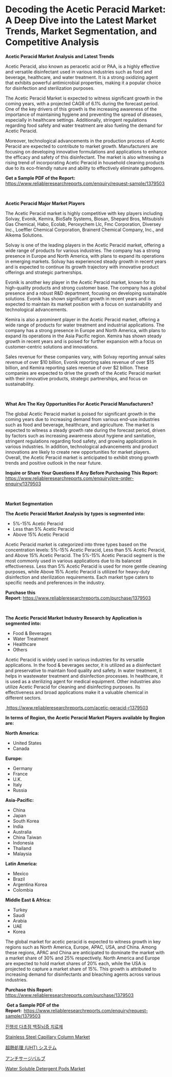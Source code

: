 <p><h1>Decoding the Acetic Peracid Market: A Deep Dive into the Latest Market Trends, Market Segmentation, and Competitive Analysis</h1></p><p><strong>Acetic Peracid Market Analysis and Latest Trends</strong></p>
<p><p>Acetic Peracid, also known as peracetic acid or PAA, is a highly effective and versatile disinfectant used in various industries such as food and beverage, healthcare, and water treatment. It is a strong oxidizing agent that exhibits powerful antimicrobial properties, making it a popular choice for disinfection and sterilization purposes.</p><p>The Acetic Peracid Market is expected to witness significant growth in the coming years, with a projected CAGR of 6.1% during the forecast period. One of the key drivers of this growth is the increasing awareness of the importance of maintaining hygiene and preventing the spread of diseases, especially in healthcare settings. Additionally, stringent regulations regarding food safety and water treatment are also fueling the demand for Acetic Peracid.</p><p>Moreover, technological advancements in the production process of Acetic Peracid are expected to contribute to market growth. Manufacturers are focusing on developing innovative formulations and applications to enhance the efficacy and safety of this disinfectant. The market is also witnessing a rising trend of incorporating Acetic Peracid in household cleaning products due to its eco-friendly nature and ability to effectively eliminate pathogens.</p></p>
<p><strong>Get a Sample PDF of the Report:&nbsp;</strong> <a href="https://www.reliableresearchreports.com/enquiry/request-sample/1379503">https://www.reliableresearchreports.com/enquiry/request-sample/1379503</a></p>
<p>&nbsp;</p>
<p><strong>Acetic Peracid Major Market Players</strong></p>
<p><p>The Acetic Peracid market is highly competitive with key players including Solvay, Evonik, Kemira, BioSafe Systems, Biosan, Shepard Bros, Mitsubishi Gas Chemical, Habo, Ecolab, Peroxychem Llc, Fmc Corporation, Diversey Inc., Loeffler Chemical Corporation, Brainerd Chemical Company, Inc., and Alkema Solutions. </p><p>Solvay is one of the leading players in the Acetic Peracid market, offering a wide range of products for various industries. The company has a strong presence in Europe and North America, with plans to expand its operations in emerging markets. Solvay has experienced steady growth in recent years and is expected to continue its growth trajectory with innovative product offerings and strategic partnerships.</p><p>Evonik is another key player in the Acetic Peracid market, known for its high-quality products and strong customer base. The company has a global presence and a robust R&D department, focusing on developing sustainable solutions. Evonik has shown significant growth in recent years and is expected to maintain its market position with a focus on sustainability and technological advancements.</p><p>Kemira is also a prominent player in the Acetic Peracid market, offering a wide range of products for water treatment and industrial applications. The company has a strong presence in Europe and North America, with plans to expand its operations in the Asia Pacific region. Kemira has shown steady growth in recent years and is poised for further expansion with a focus on customer-centric solutions and innovations.</p><p>Sales revenue for these companies vary, with Solvay reporting annual sales revenue of over $10 billion, Evonik reporting sales revenue of over $15 billion, and Kemira reporting sales revenue of over $2 billion. These companies are expected to drive the growth of the Acetic Peracid market with their innovative products, strategic partnerships, and focus on sustainability.</p></p>
<p>&nbsp;</p>
<p><strong>What Are The Key Opportunities For Acetic Peracid Manufacturers?</strong></p>
<p><p>The global Acetic Peracid market is poised for significant growth in the coming years due to increasing demand from various end-use industries such as food and beverage, healthcare, and agriculture. The market is expected to witness a steady growth rate during the forecast period, driven by factors such as increasing awareness about hygiene and sanitation, stringent regulations regarding food safety, and growing applications in various industries. In addition, technological advancements and product innovations are likely to create new opportunities for market players. Overall, the Acetic Peracid market is anticipated to exhibit strong growth trends and positive outlook in the near future.</p></p>
<p><strong>Inquire or Share Your Questions If Any Before Purchasing This Report:</strong> <a href="https://www.reliableresearchreports.com/enquiry/pre-order-enquiry/1379503">https://www.reliableresearchreports.com/enquiry/pre-order-enquiry/1379503</a></p>
<p>&nbsp;</p>
<p><strong>Market Segmentation</strong></p>
<p><strong>The Acetic Peracid Market Analysis by types is segmented into:</strong></p>
<p><ul><li>5%-15% Acetic Peracid</li><li>Less than 5% Acetic Peracid</li><li>Above 15% Acetic Peracid</li></ul></p>
<p><p>Acetic Peracid market is categorized into three types based on the concentration levels: 5%-15% Acetic Peracid, Less than 5% Acetic Peracid, and Above 15% Acetic Peracid. The 5%-15% Acetic Peracid segment is the most commonly used in various applications due to its balanced effectiveness. Less than 5% Acetic Peracid is used for more gentle cleaning purposes, while Above 15% Acetic Peracid is utilized for heavy-duty disinfection and sterilization requirements. Each market type caters to specific needs and preferences in the industry.</p></p>
<p><strong>Purchase this Report:&nbsp;</strong><a href="https://www.reliableresearchreports.com/purchase/1379503">https://www.reliableresearchreports.com/purchase/1379503</a></p>
<p>&nbsp;</p>
<p><strong>The Acetic Peracid Market Industry Research by Application is segmented into:</strong></p>
<p><ul><li>Food & Beverages</li><li>Water Treatment</li><li>Healthcare</li><li>Others</li></ul></p>
<p><p>Acetic Peracid is widely used in various industries for its versatile applications. In the food & beverages sector, it is utilized as a disinfectant and preservative to maintain food quality and safety. In water treatment, it helps in wastewater treatment and disinfection processes. In healthcare, it is used as a sterilizing agent for medical equipment. Other industries also utilize Acetic Peracid for cleaning and disinfecting purposes. Its effectiveness and broad applications make it a valuable chemical in different sectors.</p></p>
<p><a href="https://www.reliableresearchreports.com/acetic-peracid-r1379503">&nbsp;https://www.reliableresearchreports.com/acetic-peracid-r1379503</a></p>
<p><strong>In terms of Region, the Acetic Peracid Market Players available by Region are:</strong></p>
<p>
    <p> <strong> North America: </strong>
        <ul>
            <li>United States</li>
            <li>Canada</li>
        </ul>
        </p> 
    <p> <strong> Europe: </strong>
        <ul>
            <li>Germany</li>
            <li>France</li>
            <li>U.K.</li>
            <li>Italy</li>
            <li>Russia</li>
        </ul>
        </p> 
    <p> <strong> Asia-Pacific: </strong>
        <ul>
            <li>China</li>
            <li>Japan</li>
            <li>South Korea</li>
            <li>India</li>
            <li>Australia</li>
            <li>China Taiwan</li>
            <li>Indonesia</li>
            <li>Thailand</li>
            <li>Malaysia</li>
        </ul>
        </p> 
    <p> <strong> Latin America: </strong>
        <ul>
            <li>Mexico</li>
            <li>Brazil</li>
            <li>Argentina Korea</li>
            <li>Colombia</li>
        </ul>
        </p> 
    <p> <strong> Middle East & Africa: </strong>
        <ul>
            <li>Turkey</li>
            <li>Saudi</li>
            <li>Arabia</li>
            <li>UAE</li>
            <li>Korea</li>
        </ul>
    </p>
    </p>
<p><p>The global market for acetic peracid is expected to witness growth in key regions such as North America, Europe, APAC, USA, and China. Among these regions, APAC and China are anticipated to dominate the market with a market share of 30% and 25% respectively. North America and Europe are expected to hold market shares of 20% each, while the USA is projected to capture a market share of 15%. This growth is attributed to increasing demand for disinfectants and bleaching agents across various industries.</p></p>
<p><strong>Purchase this Report: </strong><a href="https://www.reliableresearchreports.com/purchase/1379503">https://www.reliableresearchreports.com/purchase/1379503</a></p>
<p>&nbsp;<strong>Get a Sample PDF of the Report:&nbsp;&nbsp;</strong><a href="https://www.reliableresearchreports.com/enquiry/request-sample/1379503">https://www.reliableresearchreports.com/enquiry/request-sample/1379503</a></p>
<p><strong></strong></p>
<p><p><a href="https://github.com/RichardLueilwitz787/Market-Research-Report-List-2/blob/main/7440035142632.md">진행성 다초점 백질뇌증 치료제</a></p><p><a href="https://github.com/liliskanaya73/Market-Research-Report-List-1/blob/main/stainless-steel-capillary-column-market.md">Stainless Steel Capillary Column Market</a></p><p><a href="https://github.com/moulafa/Market-Research-Report-List-2/blob/main/6251229137119.md">超熱処理 (UHT) システム</a></p><p><a href="https://github.com/SantosDicki04/Market-Research-Report-List-2/blob/main/6933909137120.md">アンチサージバルブ</a></p><p><a href="https://github.com/mooaaztarek/Market-Research-Report-List-1/blob/main/water-soluble-detergent-pods-market.md">Water Soluble Detergent Pods Market</a></p></p>